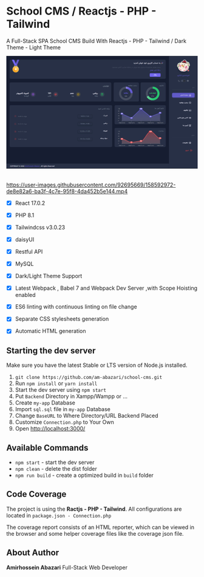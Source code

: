 # School CMS / Reactjs - PHP - Tailwind

A Full-Stack SPA School CMS Build With Reactjs - PHP - Tailwind  / Dark Theme - Light Theme

<img width="800" alt="Img" src="./dark.png"/>
<br />
<br />

https://user-images.githubusercontent.com/92695669/158592972-de8e82a6-ba3f-4c7e-95f8-4da452b5e144.mp4





- [x] React 17.0.2
- [x] PHP 8.1
- [x] Tailwindcss v3.0.23
- [x] daisyUI
- [x] Restful API
- [x] MySQL
- [x] Dark/Light Theme Support
- [x] Latest Webpack , Babel 7 and Webpack Dev Server ,with Scope Hoisting enabled
- [x] ES6 linting with continuous linting on file change
- [x] Separate CSS stylesheets generation
- [x] Automatic HTML generation


## Starting the dev server

Make sure you have the latest Stable or LTS version of Node.js installed.

1. `git clone https://github.com/am-abazari/school-cms.git`
2. Run `npm install` or `yarn install`
3. Start the dev server using `npm start`
4. Put `Backend` Directory in Xampp/Wampp or ...
5. Create `my-app` Database
6. Import `sql.sql` file in `my-app` Database 
7. Change `BaseURL` to Where Directory/URL Backend Placed
8. Customize `Connection.php` to Your Own 
9. Open [http://localhost:3000/](http://localhost:3000/)


## Available Commands

- `npm start` - start the dev server
- `npm clean` - delete the dist folder
- `npm run build` - create a optimized build in `build` folder

## Code Coverage

The project is using the <strong>Ractjs - PHP - Tailwind</strong>. All configurations are located in `package.json - Connection.php`

The coverage report consists of an HTML reporter, which can be viewed in the browser and some helper coverage files like the coverage json file.

## About Author

<strong>Amirhossein Abazari</strong> Full-Stack Web Developer
